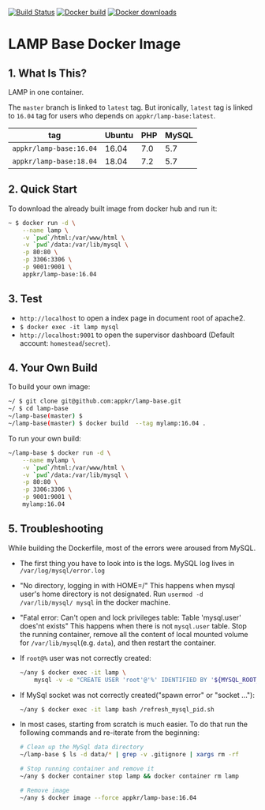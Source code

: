 [![Build Status](https://travis-ci.org/appkr/lamp-base.svg?branch=master)](https://travis-ci.org/appkr/lamp-base) [![Docker build](https://img.shields.io/docker/build/appkr/lamp-base.svg)](https://hub.docker.com/r/appkr/lamp-base) [![Docker downloads](https://img.shields.io/docker/pulls/appkr/lamp-base.svg)](https://hub.docker.com/r/appkr/lamp-base)

# LAMP Base Docker Image

## 1. What Is This?

LAMP in one container.

The `master` branch is linked to `latest` tag. But ironically, `latest` tag is linked to `16.04` tag for users who depends on `appkr/lamp-base:latest`.

tag|Ubuntu|PHP|MySQL
---|---|---|---
`appkr/lamp-base:16.04`|16.04|7.0|5.7
`appkr/lamp-base:18.04`|18.04|7.2|5.7

## 2. Quick Start

To download the already built image from docker hub and run it:

```sh
~ $ docker run -d \
    --name lamp \
    -v `pwd`/html:/var/www/html \
    -v `pwd`/data:/var/lib/mysql \
    -p 80:80 \
    -p 3306:3306 \
    -p 9001:9001 \
    appkr/lamp-base:16.04
```

## 3. Test

- `http://localhost` to open a index page in document root of apache2.
- `$ docker exec -it lamp mysql`
- `http://localhost:9001` to open the supervisor dashboard (Default account: `homestead`/`secret`).

## 4. Your Own Build

To build your own image:

```sh
~/ $ git clone git@github.com:appkr/lamp-base.git
~/ $ cd lamp-base
~/lamp-base(master) $
~/lamp-base(master) $ docker build  --tag mylamp:16.04 .
```

To run your own build:

```sh
~/lamp-base $ docker run -d \
    --name mylamp \
    -v `pwd`/html:/var/www/html \
    -v `pwd`/data:/var/lib/mysql \
    -p 80:80 \
    -p 3306:3306 \
    -p 9001:9001 \
    mylamp:16.04
```

## 5. Troubleshooting

While building the Dockerfile, most of the errors were aroused from MySQL.

-   The first thing you have to look into is the logs. MySQL log lives in `/var/log/mysql/error.log`

-   "No directory, logging in with HOME=/" This happens when mysql user's home directory is not designated. Run `usermod -d /var/lib/mysql/ mysql` in the docker machine.

-   "Fatal error: Can't open and lock privileges table: Table 'mysql.user' does'nt exists" This happens when there is not `mysql.user` table. Stop the running container, remove all the content of local mounted volume for `/var/lib/mysql`(e.g. `data`), and then restart the container.

-   If `root@%` user was not correctly created:

    ```bash
    ~/any $ docker exec -it lamp \
        mysql -v -e "CREATE USER 'root'@'%' IDENTIFIED BY '${MYSQL_ROOT_PASSWORD}'; GRANT ALL PRIVILEGES ON *.* TO 'root'@'%'; FLUSH PRIVILEGES;"
    ```

-   If MySql socket was not correctly created("spawn error" or "socket ..."):

    ```bash
    ~/any $ docker exec -it lamp bash /refresh_mysql_pid.sh
    ```

-   In most cases, starting from scratch is much easier. To do that run the following commands and re-iterate from the beginning:

    ```bash
    # Clean up the MySql data directory
    ~/lamp-base $ ls -d data/* | grep -v .gitignore | xargs rm -rf

    # Stop running container and remove it
    ~/any $ docker container stop lamp && docker container rm lamp

    # Remove image
    ~/any $ docker image --force appkr/lamp-base:16.04
    ```
